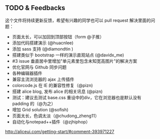 ## TODO & Feedbacks

这个文件将持续更新反馈，希望有兴趣的同学也可以 pull request 解决里面的问题：

- 页面太长，可以加回到顶部按钮（form @子推）
- 添加代码搭建演示 (@huacnlee)
- 添加 sass 支持 (@diamondtin )
- 搭建类似于 bootstrap 一样的演示直观站点 (@davidx_me)
- #3 issue 垂直居中里增加"单元素里包含未知宽高图片"的解决方案
- 优化官网与 Github 同步问题
- 各种编辑器插件
- 兼容主流浏览器的 ajax 上传插件
- colorcode.js 在 IE 的兼容性修复（@pizn)
- 搭建 alice blog, 发布 alice 的相关讯息 (@pizn)
- 测试：建议去测试 base.css 重设中的div，它在浏览器也是默认没有 padding 的（@为之）
- 增加 Grid solution (@sofish)
- 页面太长，色调太淡（@chudong_zheng11）
- 自动化与notepad++插件（@zjhiphop）

 http://aliceui.com/getting-start/#comment-393971227

